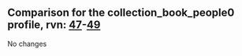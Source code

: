 ## Comparison for the collection_book_people0 profile, rvn: [47](https://github.com/PRO100KatYT/FortniteProfileRevisions/tree/main/profiles/collection_book_people0/47%20collection_book_people0.json)-[49](https://github.com/PRO100KatYT/FortniteProfileRevisions/tree/main/profiles/collection_book_people0/49%20collection_book_people0.json)

No changes
